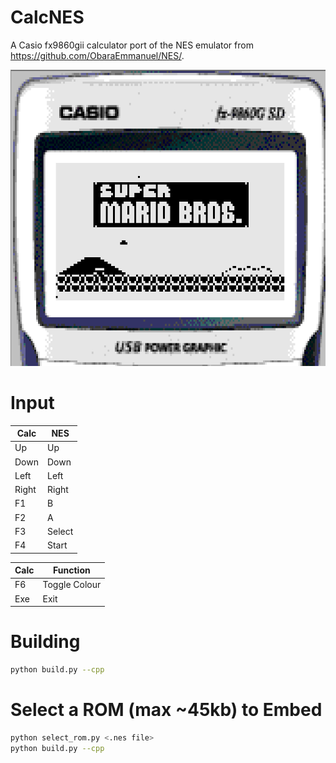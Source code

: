 # CalcNES

A Casio fx9860gii calculator port of the NES emulator from https://github.com/ObaraEmmanuel/NES/.

![demo](readme/demo.png)

# Input

| Calc | NES |
| --- | --- |
| Up | Up |
| Down | Down |
| Left | Left |
| Right | Right |
| F1 | B |
| F2 | A |
| F3 | Select |
| F4 | Start |

| Calc | Function |
| --- | --- |
| F6 | Toggle Colour |
| Exe | Exit |

# Building

```bash
python build.py --cpp
```

# Select a ROM (max ~45kb) to Embed

```bash
python select_rom.py <.nes file>
python build.py --cpp
```
